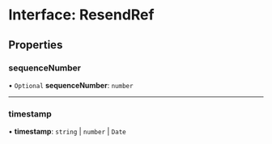 # Interface: ResendRef

## Properties

### sequenceNumber

• `Optional` **sequenceNumber**: `number`

___

### timestamp

• **timestamp**: `string` \| `number` \| `Date`
